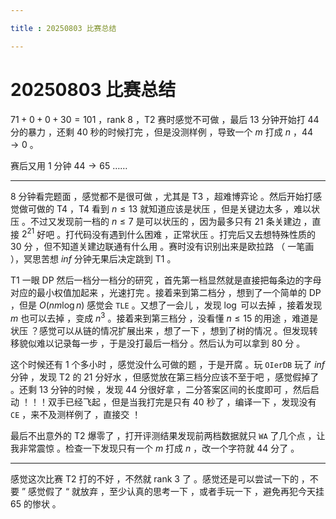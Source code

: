 ```yaml
---

title : 20250803 比赛总结

---
```


# 20250803 比赛总结

$71+0+0+30=101$ ，rank $8$ ，T2 赛时感觉不可做 ，最后 $13$ 分钟开始打 $44$ 分的暴力 ，还剩 $40$ 秒的时候打完 ，但是没测样例 ，导致一个 $m$ 打成 $n$ ，$44\to0$ 。

赛后又用 $1$ 分钟 $44\to65$ ……

------

$8$ 分钟看完题面 ，感觉都不是很可做 ，尤其是 T3 ，超难博弈论 。然后开始打感觉做可做的 T4 ，T4 看到 $n\le13$ 就知道应该是状压 ，但是关键边太多 ，难以状压 。不过又发现前一档的 $n\le7$ 是可以状压的 ，因为最多只有 $21$ 条关建边 ，直接 $2^{21}$ 好吧 。打代码没有遇到什么困难 ，正常状压 。打完后又去想特殊性质的 $30$ 分 ，但不知道关建边联通有什么用 。赛时没有识别出来是欧拉路 （ 一笔画 ），冥思苦想 $inf$ 分钟无果后决定跳到 T1 。

T1 一眼 DP 然后一档分一档分的研究 ，首先第一档显然就是直接把每条边的字母对应的最小权值加起来 ，光速打完 。接着来到第二档分 ，想到了一个简单的 DP ，但是 $O(nm\log n)$ 感觉会 `TLE` 。又想了一会儿 ，发现 $\log$ 可以去掉 ，接着发现 $m$ 也可以去掉 ，变成 $n^3$ 。接着来到第三档分 ，没看懂 $n\le15$ 的用途 ，难道是状压 ？感觉可以从链的情况扩展出来 ，想了一下 ，想到了树的情况 。但发现转移貌似难以记录每一步 ，于是没打最后一档分 。然后认为可以拿到 $80$ 分 。

这个时候还有 $1$ 个多小时 ，感觉没什么可做的题 ，于是开腐 。玩 `OIerDB` 玩了 $inf$ 分钟 ，发现 T2 的 $21$ 分好水 ，但感觉放在第三档分应该不至于吧 ，感觉假掉了 。还剩 $13$ 分钟的时候 ，发现 $44$ 分很好拿 ，二分答案区间的长度即可 ，然后启动 ！！！双手已经飞起 ，但是当我打完是只有 $40$ 秒了 ，编译一下 ，发现没有 `CE` ，来不及测样例了 ，直接交 ！

最后不出意外的 T2 爆零了 ，打开评测结果发现前两档数据就只 `WA` 了几个点 ，让我非常震惊 。检查一下发现只有一个 $m$ 打成 $n$ ，改一个字符就 $44$ 分了 。

------

感觉这次比赛 T2 打的不好 ，不然就 rank $3$ 了 。感觉还是可以尝试一下的 ，不要 ” 感觉假了 “ 就放弃 ，至少认真的思考一下 ，或者手玩一下 ，避免再犯今天挂 $65$ 的惨状 。

